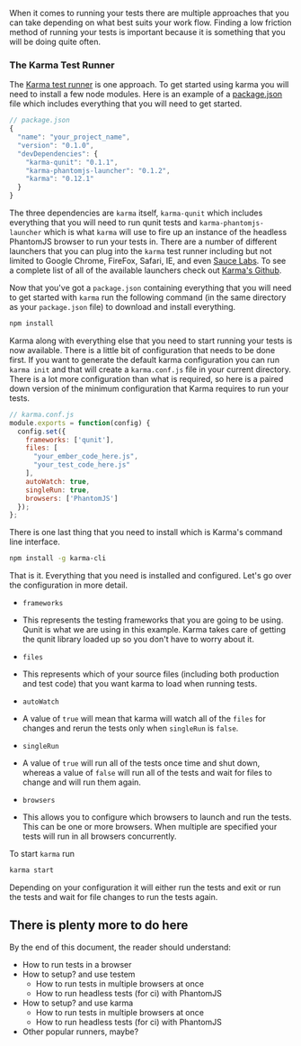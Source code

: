 
When it comes to running your tests there are multiple approaches that you can take depending on what best suits your work flow. Finding a low friction method of running your tests is important because it is something that you will be doing quite often.

### The Karma Test Runner

The [Karma test runner][karma] is one approach. To get started using karma you will need to install a few node modules. Here is an example of a [package.json][package.json] file which includes everything that you will need to get started.

```javascript
// package.json
{
  "name": "your_project_name",
  "version": "0.1.0",
  "devDependencies": {
    "karma-qunit": "0.1.1",
    "karma-phantomjs-launcher": "0.1.2",
    "karma": "0.12.1"
  }
}
```

The three dependencies are `karma` itself, `karma-qunit` which includes everything that you will need to run qunit tests and `karma-phantomjs-launcher` which is what `karma` will use to fire up an instance of the headless PhantomJS browser to run your tests in. There are a number of different launchers that you can plug into the `karma` test runner including but not limited to Google Chrome, FireFox, Safari, IE, and even [Sauce Labs][sauce_labs]. To see a complete list of all of the available launchers check out [Karma's Github][karma_github].

Now that you've got a `package.json` containing everything that you will need to get started with `karma` run the following command (in the same directory as your `package.json` file) to download and install everything.

```bash
npm install
```

Karma along with everything else that you need to start running your tests is now available. There is a little bit of configuration that  needs to be done first. If you want to generate the default karma configuration you can run `karma init` and that will create a `karma.conf.js` file in your current directory. There is a lot more configuration than what is required, so here is a paired down version of the minimum configuration that Karma requires to run your tests.

```javascript
// karma.conf.js
module.exports = function(config) {
  config.set({
    frameworks: ['qunit'],
    files: [
      "your_ember_code_here.js",
      "your_test_code_here.js"
    ],
    autoWatch: true,
    singleRun: true,
    browsers: ['PhantomJS']
  });
};
```
There is one last thing that you need to install which is Karma's command line interface.

```bash
npm install -g karma-cli
```

That is it. Everything that you need is installed and configured. Let's go over the configuration in more detail.

* `frameworks`
 - This represents the testing frameworks that you are going to be using. Qunit is what we are using in this example. Karma takes care of getting the qunit library loaded up so you don't have to worry about it.
* `files`
 - This represents which of your source files (including both production and test code) that you want karma to load when running tests.
* `autoWatch`
 - A value of `true` will mean that karma will watch all of the `files` for changes and rerun the tests only when `singleRun` is `false`.
* `singleRun`
 - A value of `true` will run all of the tests once time and shut down, whereas a value of `false` will run all of the tests and wait for files to change and will run them again.
* `browsers`
 - This allows you to configure which browsers to launch and run the tests. This can be one or more browsers. When multiple are specified your tests will run in all browsers concurrently.


To start `karma` run

```bash
karma start
```

Depending on your configuration it will either run the tests and exit or run the tests and wait for file changes to run the tests again.





## There is plenty more to do here


By the end of this document, the reader should understand:

* How to run tests in a browser
* How to setup? and use testem
  * How to run tests in multiple browsers at once
  * How to run headless tests (for ci) with PhantomJS
* How to setup? and use karma
  * How to run tests in multiple browsers at once
  * How to run headless tests (for ci) with PhantomJS
* Other popular runners, maybe?



[karma]:http://karma-runner.github.io/
[package.json]: https://www.npmjs.org/doc/json.html
[sauce_labs]: https://saucelabs.com/
[karma_github]: https://github.com/karma-runner?query=launcher
